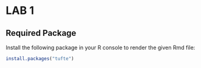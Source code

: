 
# LAB 1

## Required Package

Install the following package in your R console to render the given Rmd file:

``` r
install.packages("tufte")
```

